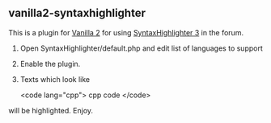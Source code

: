 ## vanilla2-syntaxhighlighter

This is a plugin for [Vanilla 2](http://vanillaforums.org) for using [SyntaxHighlighter 3](http://alexgorbatchev.com/SyntaxHighlighter/) in the forum.

1. Open SyntaxHighlighter/default.php and edit list of languages to support
2. Enable the plugin.
3. Texts which look like

    &lt;code lang="cpp"&gt;
    cpp code
    &lt;/code&gt;

will be highlighted. Enjoy.
